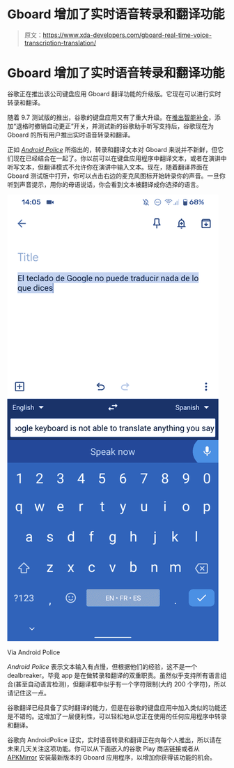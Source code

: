 # Gboard 增加了实时语音转录和翻译功能

> 原文：<https://www.xda-developers.com/gboard-real-time-voice-transcription-translation/>

# Gboard 增加了实时语音转录和翻译功能

谷歌正在推出该公司键盘应用 Gboard 翻译功能的升级版。它现在可以进行实时转录和翻译。

随着 9.7 测试版的推出，谷歌的键盘应用又有了重大升级。在[推出智能补全](https://www.xda-developers.com/gboard-rolls-out-smart-completion-and-undo-autocorrect-on-backspace-tests-new-google-assistant-dictation/)，添加“退格时撤销自动更正”开关，并测试新的谷歌助手听写支持后，谷歌现在为 Gboard 的所有用户推出实时语音转录和翻译。

正如 [*Android Police*](https://www.androidpolice.com/2020/08/11/gboard-rolls-out-real-time-transcription-and-translation-apk-download/) 所指出的，转录和翻译文本对 Gboard 来说并不新鲜，但它们现在已经结合在一起了。你以前可以在键盘应用程序中翻译文本，或者在演讲中听写文本，但翻译模式不允许你在演讲中输入文本。现在，随着翻译界面在 Gboard 测试版中打开，你可以点击右边的麦克风图标开始转录你的声音。一旦你听到声音提示，用你的母语说话，你会看到文本被翻译成你选择的语言。

 <picture>![](img/447b4a0aa93bdf0c6abdec4f2a238cb0.png)</picture> 

Via Android Police

*Android Police* 表示文本输入有点慢，但根据他们的经验，这不是一个 dealbreaker。毕竟 app 是在做转录和翻译的双重职责。虽然似乎支持所有语言组合(甚至自动语言检测)，但翻译框中似乎有一个字符限制(大约 200 个字符)，所以请记住这一点。

谷歌翻译已经具备了实时翻译的能力，但是在谷歌的键盘应用中加入类似的功能还是不错的。这增加了一层便利性，可以轻松地从您正在使用的任何应用程序中转录和翻译。

谷歌向 AndroidPolice 证实，实时语音转录和翻译正在向每个人推出，所以请在未来几天关注这项功能。你可以从下面嵌入的谷歌 Play 商店链接或者从 [APKMirror](https://www.apkmirror.com/apk/google-inc/gboard/gboard-9-7-03-323382208-release/) 安装最新版本的 Gboard 应用程序，以增加你获得该功能的机会。
